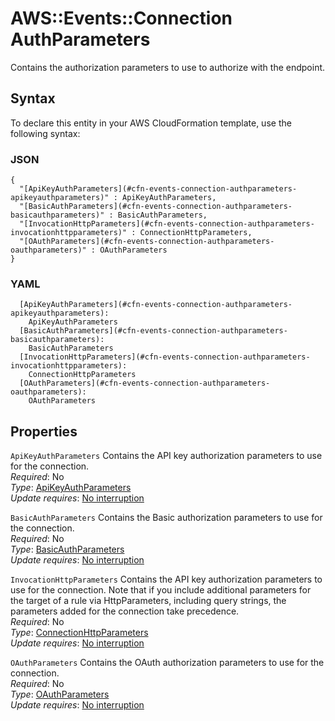 # AWS::Events::Connection AuthParameters<a name="aws-properties-events-connection-authparameters"></a>

Contains the authorization parameters to use to authorize with the endpoint\. 

## Syntax<a name="aws-properties-events-connection-authparameters-syntax"></a>

To declare this entity in your AWS CloudFormation template, use the following syntax:

### JSON<a name="aws-properties-events-connection-authparameters-syntax.json"></a>

```
{
  "[ApiKeyAuthParameters](#cfn-events-connection-authparameters-apikeyauthparameters)" : ApiKeyAuthParameters,
  "[BasicAuthParameters](#cfn-events-connection-authparameters-basicauthparameters)" : BasicAuthParameters,
  "[InvocationHttpParameters](#cfn-events-connection-authparameters-invocationhttpparameters)" : ConnectionHttpParameters,
  "[OAuthParameters](#cfn-events-connection-authparameters-oauthparameters)" : OAuthParameters
}
```

### YAML<a name="aws-properties-events-connection-authparameters-syntax.yaml"></a>

```
  [ApiKeyAuthParameters](#cfn-events-connection-authparameters-apikeyauthparameters): 
    ApiKeyAuthParameters
  [BasicAuthParameters](#cfn-events-connection-authparameters-basicauthparameters): 
    BasicAuthParameters
  [InvocationHttpParameters](#cfn-events-connection-authparameters-invocationhttpparameters): 
    ConnectionHttpParameters
  [OAuthParameters](#cfn-events-connection-authparameters-oauthparameters): 
    OAuthParameters
```

## Properties<a name="aws-properties-events-connection-authparameters-properties"></a>

`ApiKeyAuthParameters`  <a name="cfn-events-connection-authparameters-apikeyauthparameters"></a>
Contains the API key authorization parameters to use for the connection\.   
*Required*: No  
*Type*: [ApiKeyAuthParameters](aws-properties-events-connection-apikeyauthparameters.md)  
*Update requires*: [No interruption](https://docs.aws.amazon.com/AWSCloudFormation/latest/UserGuide/using-cfn-updating-stacks-update-behaviors.html#update-no-interrupt)

`BasicAuthParameters`  <a name="cfn-events-connection-authparameters-basicauthparameters"></a>
Contains the Basic authorization parameters to use for the connection\.   
*Required*: No  
*Type*: [BasicAuthParameters](aws-properties-events-connection-basicauthparameters.md)  
*Update requires*: [No interruption](https://docs.aws.amazon.com/AWSCloudFormation/latest/UserGuide/using-cfn-updating-stacks-update-behaviors.html#update-no-interrupt)

`InvocationHttpParameters`  <a name="cfn-events-connection-authparameters-invocationhttpparameters"></a>
Contains the API key authorization parameters to use for the connection\. Note that if you include additional parameters for the target of a rule via HttpParameters, including query strings, the parameters added for the connection take precedence\.   
*Required*: No  
*Type*: [ConnectionHttpParameters](aws-properties-events-connection-connectionhttpparameters.md)  
*Update requires*: [No interruption](https://docs.aws.amazon.com/AWSCloudFormation/latest/UserGuide/using-cfn-updating-stacks-update-behaviors.html#update-no-interrupt)

`OAuthParameters`  <a name="cfn-events-connection-authparameters-oauthparameters"></a>
Contains the OAuth authorization parameters to use for the connection\.  
*Required*: No  
*Type*: [OAuthParameters](aws-properties-events-connection-oauthparameters.md)  
*Update requires*: [No interruption](https://docs.aws.amazon.com/AWSCloudFormation/latest/UserGuide/using-cfn-updating-stacks-update-behaviors.html#update-no-interrupt)